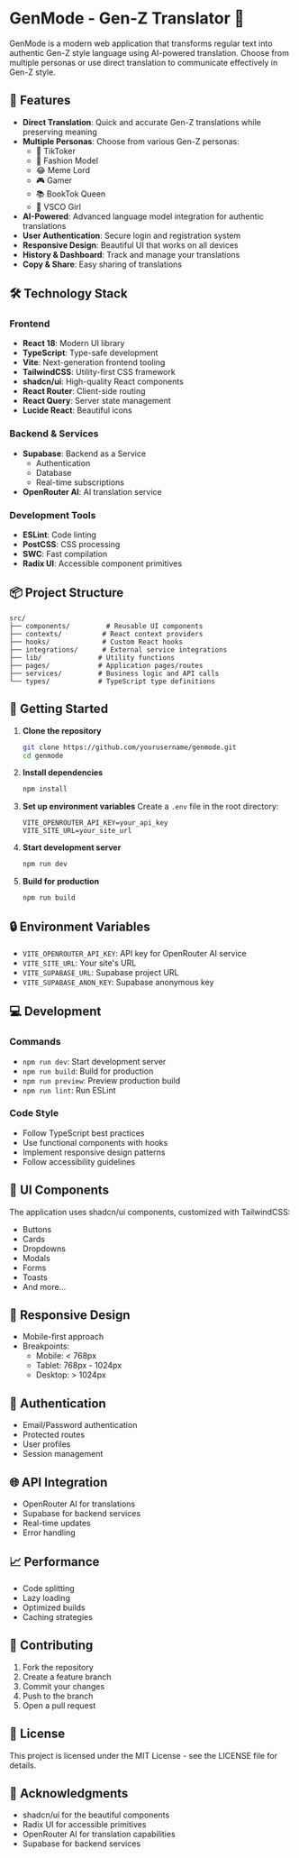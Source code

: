 # GenMode - Gen-Z Translator 🚀

GenMode is a modern web application that transforms regular text into authentic Gen-Z style language using AI-powered translation. Choose from multiple personas or use direct translation to communicate effectively in Gen-Z style.

## 🌟 Features

- **Direct Translation**: Quick and accurate Gen-Z translations while preserving meaning
- **Multiple Personas**: Choose from various Gen-Z personas:
  - 📱 TikToker
  - 💅 Fashion Model
  - 😂 Meme Lord
  - 🎮 Gamer
  - 📚 BookTok Queen
  - 🌊 VSCO Girl
- **AI-Powered**: Advanced language model integration for authentic translations
- **User Authentication**: Secure login and registration system
- **Responsive Design**: Beautiful UI that works on all devices
- **History & Dashboard**: Track and manage your translations
- **Copy & Share**: Easy sharing of translations

## 🛠️ Technology Stack

### Frontend
- **React 18**: Modern UI library
- **TypeScript**: Type-safe development
- **Vite**: Next-generation frontend tooling
- **TailwindCSS**: Utility-first CSS framework
- **shadcn/ui**: High-quality React components
- **React Router**: Client-side routing
- **React Query**: Server state management
- **Lucide React**: Beautiful icons

### Backend & Services
- **Supabase**: Backend as a Service
  - Authentication
  - Database
  - Real-time subscriptions
- **OpenRouter AI**: AI translation service

### Development Tools
- **ESLint**: Code linting
- **PostCSS**: CSS processing
- **SWC**: Fast compilation
- **Radix UI**: Accessible component primitives

## 📦 Project Structure

```
src/
├── components/         # Reusable UI components
├── contexts/          # React context providers
├── hooks/             # Custom React hooks
├── integrations/      # External service integrations
├── lib/              # Utility functions
├── pages/            # Application pages/routes
├── services/         # Business logic and API calls
└── types/            # TypeScript type definitions
```

## 🚀 Getting Started

1. **Clone the repository**
   ```bash
   git clone https://github.com/yourusername/genmode.git
   cd genmode
   ```

2. **Install dependencies**
   ```bash
   npm install
   ```

3. **Set up environment variables**
   Create a `.env` file in the root directory:
   ```env
   VITE_OPENROUTER_API_KEY=your_api_key
   VITE_SITE_URL=your_site_url
   ```

4. **Start development server**
   ```bash
   npm run dev
   ```

5. **Build for production**
   ```bash
   npm run build
   ```

## 🔒 Environment Variables

- `VITE_OPENROUTER_API_KEY`: API key for OpenRouter AI service
- `VITE_SITE_URL`: Your site's URL
- `VITE_SUPABASE_URL`: Supabase project URL
- `VITE_SUPABASE_ANON_KEY`: Supabase anonymous key

## 💻 Development

### Commands
- `npm run dev`: Start development server
- `npm run build`: Build for production
- `npm run preview`: Preview production build
- `npm run lint`: Run ESLint

### Code Style
- Follow TypeScript best practices
- Use functional components with hooks
- Implement responsive design patterns
- Follow accessibility guidelines

## 🎨 UI Components

The application uses shadcn/ui components, customized with TailwindCSS:
- Buttons
- Cards
- Dropdowns
- Modals
- Forms
- Toasts
- And more...

## 📱 Responsive Design

- Mobile-first approach
- Breakpoints:
  - Mobile: < 768px
  - Tablet: 768px - 1024px
  - Desktop: > 1024px

## 🔐 Authentication

- Email/Password authentication
- Protected routes
- User profiles
- Session management

## 🌐 API Integration

- OpenRouter AI for translations
- Supabase for backend services
- Real-time updates
- Error handling

## 📈 Performance

- Code splitting
- Lazy loading
- Optimized builds
- Caching strategies

## 🤝 Contributing

1. Fork the repository
2. Create a feature branch
3. Commit your changes
4. Push to the branch
5. Open a pull request

## 📄 License

This project is licensed under the MIT License - see the LICENSE file for details.

## 🙏 Acknowledgments

- shadcn/ui for the beautiful components
- Radix UI for accessible primitives
- OpenRouter AI for translation capabilities
- Supabase for backend services 